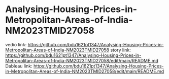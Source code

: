 # Analysing-Housing-Prices-in-Metropolitan-Areas-of-India-NM2023TMID27058
vedio link: https://github.com/bdu1621pt1347/Analysing-Housing-Prices-in-Metropolitan-Areas-of-India-NM2023TMID27058
story link: https://github.com/bdu1621pt1347/Analysing-Housing-Prices-in-Metropolitan-Areas-of-India-NM2023TMID27058/edit/main/README.md
Dableau link: https://github.com/bdu1621pt1347/Analysing-Housing-Prices-in-Metropolitan-Areas-of-India-NM2023TMID27058/edit/main/README.md

